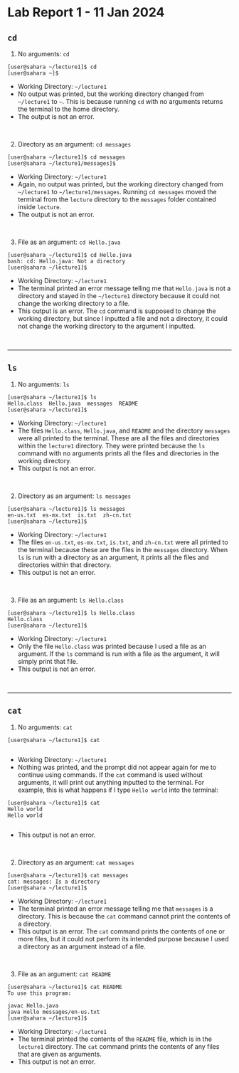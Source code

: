 # Lab Report 1 - 11 Jan 2024
## `cd`
1. No arguments: `cd`
```
[user@sahara ~/lecture1]$ cd
[user@sahara ~]$
```
- Working Directory: `~/lecture1`
- No output was printed, but the working directory changed from `~/lecture1` to `~`. This is because running `cd` with no arguments returns the terminal to the home directory.
- The output is not an error.
<br />

2. Directory as an argument: `cd messages`
```
[user@sahara ~/lecture1]$ cd messages
[user@sahara ~/lecture1/messages]$
```
- Working Directory: `~/lecture1`
- Again, no output was printed, but the working directory changed from `~/lecture1` to `~/lecture1/messages`. Running `cd messages` moved the terminal from the `lecture` directory to the `messages` folder contained inside `lecture`.
- The output is not an error.
<br />

3. File as an argument: `cd Hello.java`
```
[user@sahara ~/lecture1]$ cd Hello.java
bash: cd: Hello.java: Not a directory
[user@sahara ~/lecture1]$ 
```
- Working Directory: `~/lecture1`
- The terminal printed an error message telling me that `Hello.java` is not a directory and stayed in the `~/lecture1` directory because it could not change the working directory to a file.
- This output is an error. The `cd` command is supposed to change the working directory, but since I inputted a file and not a directory, it could not change the working directory to the argument I inputted.
<br />

---

## `ls`

1. No arguments: `ls`
```
[user@sahara ~/lecture1]$ ls
Hello.class  Hello.java  messages  README
[user@sahara ~/lecture1]$
```
- Working Directory: `~/lecture1`
- The files `Hello.class`, `Hello.java`, and `README` and the directory `messages` were all printed to the terminal. These are all the files and directories within the `lecture1` directory. They were printed because the `ls` command with no arguments prints all the files and directories in the working directory.
- This output is not an error.
<br />

2. Directory as an argument: `ls messages`
```
[user@sahara ~/lecture1]$ ls messages
en-us.txt  es-mx.txt  is.txt  zh-cn.txt
[user@sahara ~/lecture1]$ 
```
- Working Directory: `~/lecture1`
- The files `en-us.txt`, `es-mx.txt`, `is.txt`, and `zh-cn.txt` were all printed to the terminal because these are the files in the `messages` directory. When `ls` is run with a directory as an argument, it prints all the files and directories within that directory.
- This output is not an error.
<br />

3. File as an argument: `ls Hello.class`
```
[user@sahara ~/lecture1]$ ls Hello.class
Hello.class
[user@sahara ~/lecture1]$ 
```
- Working Directory: `~/lecture1`
- Only the file `Hello.class` was printed because I used a file as an argument. If the `ls` command is run with a file as the argument, it will simply print that file.
- This output is not an error.
<br />

---

## `cat`

1. No arguments: `cat`
```
[user@sahara ~/lecture1]$ cat
 
```
- Working Directory: `~/lecture1`
- Nothing was printed, and the prompt did not appear again for me to continue using commands. If the `cat` command is used without arguments, it will print out anything inputted to the terminal. For example, this is what happens if I type `Hello world` into the terminal:

```
[user@sahara ~/lecture1]$ cat
Hello world
Hello world
 
```
- This output is not an error.
<br />

2. Directory as an argument: `cat messages`
```
[user@sahara ~/lecture1]$ cat messages
cat: messages: Is a directory
[user@sahara ~/lecture1]$ 
```
- Working Directory: `~/lecture1`
- The terminal printed an error message telling me that `messages` is a directory. This is because the `cat` command cannot print the contents of a directory.
- This output is an error. The `cat` command prints the contents of one or more files, but it could not perform its intended purpose because I used a directory as an argument instead of a file.
<br />

3. File as an argument: `cat README`
```
[user@sahara ~/lecture1]$ cat README
To use this program:

javac Hello.java
java Hello messages/en-us.txt
[user@sahara ~/lecture1]$
```
- Working Directory: `~/lecture1`
- The terminal printed the contents of the `README` file, which is in the `lecture1` directory. The `cat` command prints the contents of any files that are given as arguments.
- This output is not an error.
